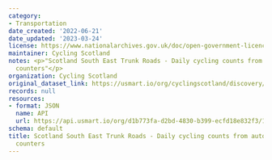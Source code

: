 ```yaml
---
category:
- Transportation
date_created: '2022-06-21'
date_updated: '2023-03-24'
license: https://www.nationalarchives.gov.uk/doc/open-government-licence/version/3/
maintainer: Cycling Scotland
notes: <p>"Scotland South East Trunk Roads - Daily cycling counts from automatic cycling
  counters"</p>
organization: Cycling Scotland
original_dataset_link: https://usmart.io/org/cyclingscotland/discovery/discovery-view-detail/38245b62-caae-4717-b86a-c1616d7273c7
records: null
resources:
- format: JSON
  name: API
  url: https://api.usmart.io/org/d1b773fa-d2bd-4830-b399-ecfd18e832f3/14c49f20-0a69-4196-b39a-832a8e28ad7b/1/urql
schema: default
title: Scotland South East Trunk Roads - Daily cycling counts from automatic cycling
  counters
---
```

